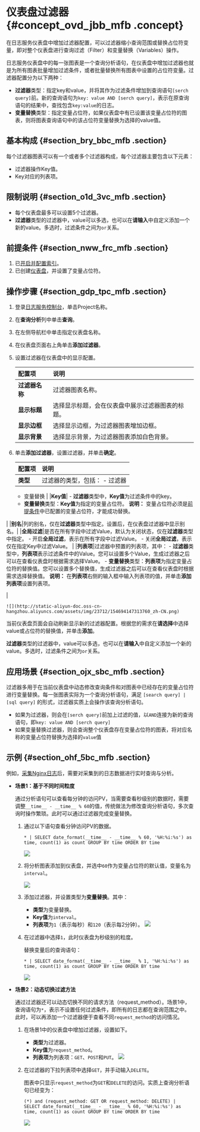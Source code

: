 # 仪表盘过滤器 {#concept_ovd_jbb_mfb .concept}

在日志服务仪表盘中增加过滤器配置，可以过滤器缩小查询范围或替换占位符变量，即对整个仪表盘进行查询过滤（Filter）和变量替换（Variables）操作。

日志服务仪表盘中的每一张图表是一个查询分析语句，在仪表盘中增加过滤器也就是为所有图表批量增加过滤条件，或者批量替换所有图表中设置的占位符变量。过滤器配置分为以下两种：

-   **过滤器**类型：指定key和value，并将其作为过滤条件增加到查询语句`[serch query]`前。新的查询语句为`key: value AND [serch query]`，表示在原查询语句的结果中，查找包含`key:value`的日志。
-   **变量替换**类型：指定变量占位符，如果仪表盘中有已设置该变量占位符的图表，则将图表查询语句中的该占位符变量替换为选择的value值。

## 基本构成 {#section_bry_bbc_mfb .section}

每个过滤器图表可以有一个或者多个过滤器构成，每个过滤器主要包含以下元素：

-   过滤器操作Key值。
-   Key对应的列表项。

## 限制说明 {#section_o1d_3vc_mfb .section}

-   每个仪表盘最多可以设置5个过滤器。
-   **过滤器**类型的过滤器中，value可以多选，也可以在**请输入**中自定义添加一个新的value。多选时，过滤条件之间为`or`关系。

## 前提条件 {#section_nww_frc_mfb .section}

1.  已[开启并配置索引](intl.zh-CN/用户指南/查询与分析/开启并配置索引.md)。
2.  已创建[仪表盘](intl.zh-CN/用户指南/可视化分析/分析图表/仪表盘.md)，并设置了变量占位符。

## 操作步骤 {#section_gdp_tpc_mfb .section}

1.  登录[日志服务控制台](https://sls.console.aliyun.com)，单击Project名称。
2.  在**查询分析**列中单击**查询**。
3.  在左侧导航栏中单击指定仪表盘名称。
4.  在仪表盘页面右上角单击**添加过滤器**。
5.  设置过滤器在仪表盘中的显示配置。

    |配置项|说明|
    |:--|:-|
    |**过滤器名称**|过滤器图表名称。|
    |**显示标题**|选择显示标题，会在仪表盘中展示过滤器图表的标题。|
    |**显示边框**|选择显示边框，为过滤器图表增加边框。|
    |**显示背景**|选择显示背景，为过滤器图表添加白色背景。|

6.  单击**添加过滤器**，设置过滤器，并单击**确定**。

    |配置项|说明|
    |:--|:-|
    |**类型**|过滤器的类型，包括：    -   过滤器
    -   变量替换
|
    |**Key值**|     -   **过滤器**类型中，**Key值**为过滤条件中的key。
    -   **变量替换**类型：**Key值**为指定的变量占位符。
 **说明：** 变量占位符必须是[前提条件](#)中已配置的变量占位符，才能成功替换。

 |
    |**别名**|列的别名，仅在**过滤器**类型中指定。设置后，在仪表盘过滤器中显示别名。|
    |**全局过滤**|是否在所有字段中过滤Value，默认为关闭状态，仅在**过滤器**类型中指定。    -   开启**全局过滤**，表示在所有字段中过滤Value。
    -   关闭**全局过滤**，表示仅在指定Key中过滤Value。
|
    |**列表项**|过滤器中预置的列表项，其中：    -   **过滤器**类型中，**列表项**表示过滤条件中的Value。您可以设置多个Value，生成过滤器之后可以在查看仪表盘时根据需求选择Value。
    -   **变量替换**类型：**列表项**为指定变量占位符的替换值。您可以设置多个替换值，生成过滤器之后可以在查看仪表盘时根据需求选择替换值。
**说明：** 在**列表项**右侧的输入框中输入列表项的值，并单击**添加列表项**设置列表项。

|

    ![](http://static-aliyun-doc.oss-cn-hangzhou.aliyuncs.com/assets/img/23712/154694147313760_zh-CN.png)


当前仪表盘页面会自动刷新显示新的过滤器配置。根据您的需求在**请选择**中选择value或占位符的替换值，并单击**添加**。

**过滤器**类型的过滤器中，value可以多选，也可以在**请输入**中自定义添加一个新的value。多选时，过滤条件之间为`or`关系。

## 应用场景 {#section_ojx_sbc_mfb .section}

过滤器多用于在当前仪表盘中动态修改查询条件和对图表中已经存在的变量占位符进行变量替换。每一张图表实际为一个查询分析语句，满足 `[search query] | [sql query]` 的形式，过滤器实质上会操作该查询分析语句。

-   如果为过滤器，则会在`[serch query]`前加上过滤的值，以`AND`连接为新的查询语句，即`key: value AND [serch query]`
-   如果变量替换过滤器，则会查询整个仪表盘存在变量占位符的图表，将对应名称的变量占位符替换为选择的`value`值

## 示例 {#section_ohf_5bc_mfb .section}

例如，[采集Nginx日志](../intl.zh-CN/快速入门/采集并分析Nginx访问日志.md)后，需要对采集到的日志数据进行实时查询与分析。

-   **场景1：基于不同时间粒度**

    通过分析语句可以查看每分钟的访问PV，当需要查看秒级别的数据时，需要调整`__time__ - __time__ % 60`的值，传统做法为修改查询分析语句，多次查询时操作繁琐。此时可以通过过滤器完成变量替换。

    1.  通过以下语句查看分钟访问PV的数据。

        ```
        * | SELECT date_format(__time__ - __time__ % 60, '%H:%i:%s') as time, count(1) as count GROUP BY time ORDER BY time
        ```

        ![](http://static-aliyun-doc.oss-cn-hangzhou.aliyuncs.com/assets/img/23712/154694147313756_zh-CN.png)

    2.  将分析图表添加到仪表盘，并选中`60`作为变量占位符的默认值，变量名为`interval`。

        ![](http://static-aliyun-doc.oss-cn-hangzhou.aliyuncs.com/assets/img/23712/154694147313757_zh-CN.png)

    3.  添加过滤器，并设置类型为**变量替换**。其中：

        -   **类型**为变量替换。
        -   **Key值**为`interval`。
        -   **列表项**为`1`（表示每秒）和`120`（表示每2分钟）。
        ![](http://static-aliyun-doc.oss-cn-hangzhou.aliyuncs.com/assets/img/23712/154694147313758_zh-CN.png)

    4.  在过滤器中选择`1`，此时仪表盘为秒级别的粒度。

        替换变量后的查询语句：

        ```
        * | SELECT date_format(__time__ - __time__ % 1, '%H:%i:%s') as time, count(1) as count GROUP BY time ORDER BY time 
        ```

        ![](http://static-aliyun-doc.oss-cn-hangzhou.aliyuncs.com/assets/img/23712/154694147313759_zh-CN.png)

-   **场景2：动态切换过滤方法**

    通过过滤器还可以动态切换不同的请求方法（request\_method）。场景1中，查询语句为`*`，表示不设置任何过滤条件，即所有的日志都在查询范围之中。此时，可以再添加一个过滤器便于查看不同`request_method`的访问情况。

    1.  在场景1中的仪表盘中增加过滤器，设置如下。

        -   **类型**为过滤器。
        -   **Key值**为`request_method`。
        -   **列表项**为列表项：`GET`、`POST`和`PUT`。
        ![](http://static-aliyun-doc.oss-cn-hangzhou.aliyuncs.com/assets/img/23712/154694147313760_zh-CN.png)

    2.  在过滤器的下拉列表项中选择`GET`，并手动输入`DELETE`。

        图表中只显示`request_method`为`GET`和`DELETE`的访问。实质上查询分析语句已经变为：

        ```
        (*) and (request_method: GET OR request_method: DELETE) | SELECT date_format(__time__ - __time__ % 60, '%H:%i:%s') as time, count(1) as count GROUP BY time ORDER BY time 
        ```

        ![](http://static-aliyun-doc.oss-cn-hangzhou.aliyuncs.com/assets/img/23712/154694147313761_zh-CN.png)


